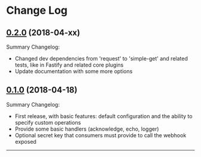 # Change Log

## [0.2.0](https://github.com/smartiniOnGitHub/fastify-webhook/releases/tag/0.2.0) (2018-04-xx)
Summary Changelog:
- Changed dev dependencies from 'request' to 'simple-get' and related tests, like in Fastify and related core plugins
- Update documentation with some more options

## [0.1.0](https://github.com/smartiniOnGitHub/fastify-webhook/releases/tag/0.1.0) (2018-04-18)
Summary Changelog:
- First release, with basic features: default configuration and the ability to specify custom operations
- Provide some basic handlers (acknowledge, echo, logger)
- Optional secret key that consumers must provide to call the webhook exposed

----
